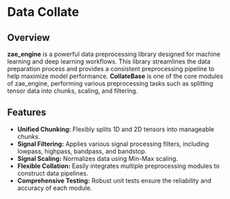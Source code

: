 # Data Collate

## Overview

**zae_engine** is a powerful data preprocessing library designed for machine learning and deep learning workflows. This library streamlines the data preparation process and provides a consistent preprocessing pipeline to help maximize model performance. **CollateBase** is one of the core modules of zae_engine, performing various preprocessing tasks such as splitting tensor data into chunks, scaling, and filtering.

## Features

- **Unified Chunking:** Flexibly splits 1D and 2D tensors into manageable chunks.
- **Signal Filtering:** Applies various signal processing filters, including lowpass, highpass, bandpass, and bandstop.
- **Signal Scaling:** Normalizes data using Min-Max scaling.
- **Flexible Collation:** Easily integrates multiple preprocessing modules to construct data pipelines.
- **Comprehensive Testing:** Robust unit tests ensure the reliability and accuracy of each module.



